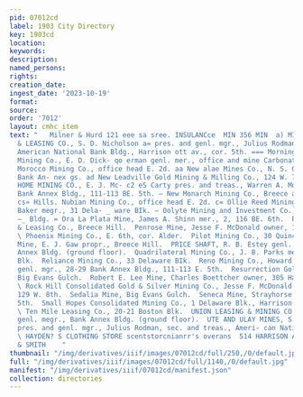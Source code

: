 ```yaml
---
pid: 07012cd
label: 1903 City Directory
key: 1903cd
location: 
keywords: 
description: 
named_persons: 
rights: 
creation_date: 
ingest_date: '2023-10-19'
format: 
source: 
order: '7012'
layout: cmhc_item
text: "   Milner & Hurd 121 eee sa sree. INSULANCce  MIN 356 MIN  a) MIDAS MINING
  & LEASING CO., S. D. Nicholson a= pres. and genl. mgr., Julius Rodman sec. and treas.,
  American National Bank Bldg., Harrison ott av., cor. 5th. === Morning Star Consolidated
  Mining Co., E. D. Dick- qo erman genl. mer., office and mine Carbonate Hill. oe
  Morocco Mining Co., office head E. 2d. aa New alae Mines Co., N. S. Gregg mgr.,
  Bank An- nex gs. ad New Leadville Gold Mining & Milling Co., 124 W. 7th. NEW LEADVILLE
  HOME MINING CO., E. J. Mc- c2 eS Carty pres. and treas., Warren A. Moore sec., 11-13
  Bank Annex Bldg., 111-113 BE. 5th. — New Monarch Mining Co., Breece and Little Ella
  cs» Hills. Nubian Mining Co., office head E. 2d. c= Ollie Reed Mining Co., W. P.
  Baker megr., 31 Dela- _ ware BIk. — Oolyte Mining and Investment Co., 7 Bank Annex
  —_ Bldg. = Ora La Plata Mine, James A. Shinn mer., 2, 116 BE. 6th.  Penn Mining
  & Leasing Co., Breece Hill.  Penrose Mine, Jesse F. McDonald owner, 129 W. 8th.
  \ Phoenix Mining Co., E. 6th, cor. Alder.  Pilot Mining Co., 30 Quincy BIk.  President
  Mine, E. J. Gaw propr., Breece Hill.  PRICE SHAFT, R. B. Estey genl. mgr., Bank
  Annex Bldg. (ground floor).  Quadrilateral Mining Co., J. B. Parks megr., 6 Emmet
  Blk.  Reliance Mining Co., 33 Delaware BIk.  Reno Mining Co., Howard B. Collins
  genl. mgr., 28-29 Bank Annex Bldg., 111-113 E. 5th.  Resurrection Gold Mining Co.,
  Big Evans Gulch.  Robert E. Lee Mine, Charles Boettcher owner, 305 Harrison av.
  \ Rock Hill Consolidated Gold & Silver Mining Co., Jesse F. McDonald sec. and treas.,
  129 W. 8th.  Sedalia Mine, Big Evans Gulch.  Seneca Mine, Strayhorse rd., head E.
  5th.  Small Hopes Consolidated Mining Co., 1 Delaware Blk., Harrison av., cor. 7th.
  \ Ten Mile Leasing Co., 20-21 Boston Blk.  UNION LEASING & MINING CO., R. B. Estey
  genl. megr., Bank Annex Bldg. (ground floor).  UTE AND ULAY MINES, S. D. Nicholson
  pres. and genl. mgr., Julius Rodman, sec. and treas., Ameri- can National Bank Bldg.
  \ HAYDEN? S CLOTHING STORE scentstorcnianrr's overans  514 HARRISON AVENUE.  POWELL
  & SMITH    "
thumbnail: "/img/derivatives/iiif/images/07012cd/full/250,/0/default.jpg"
full: "/img/derivatives/iiif/images/07012cd/full/1140,/0/default.jpg"
manifest: "/img/derivatives/iiif/07012cd/manifest.json"
collection: directories
---
```

